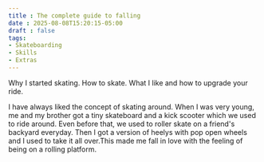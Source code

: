 ```yaml
---
title : The complete guide to falling
date : 2025-08-08T15:20:15-05:00
draft : false
tags:
- Skateboarding
- Skills
- Extras
---
```




Why I started skating. How to skate. What I like and how to upgrade your ride.

I have always liked the concept of skating around. When I was very young, me and my brother got a tiny skateboard and a kick scooter which we used to ride around. Even before that, we used to roller skate on a friend's backyard everyday. Then I got a version of heelys with pop open wheels and I used to take it all over.This made me fall in love with the feeling of being on a rolling platform. 